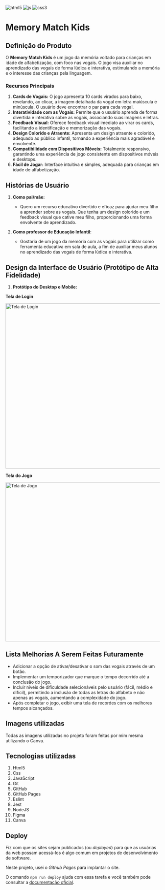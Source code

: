 ![html5](https://img.shields.io/badge/HTML5-E34F26?style=for-the-badge&logo=html5&logoColor=white)
![js](https://img.shields.io/badge/JavaScript-323330?style=for-the-badge&logo=javascript&logoColor=F7DF1E)
![css3](https://img.shields.io/badge/CSS3-1572B6?style=for-the-badge&logo=css3&logoColor=white)

# Memory Match Kids

## Definição do Produto

O **Memory Match Kids** é um jogo da memória voltado para crianças em idade de alfabetização, com foco nas vogais. O jogo visa auxiliar no aprendizado das vogais de forma lúdica e interativa, estimulando a memória e o interesse das crianças pela linguagem.

### Recursos Principais

1. **Cards de Vogais:** O jogo apresenta 10 cards virados para baixo, revelando, ao clicar, a imagem detalhada da vogal em letra maiúscula e minúscula. O usuário deve encontrar o par para cada vogal.
2. **Interatividade com as Vogais:** Permite que o usuário aprenda de forma divertida e interativa sobre as vogais, associando suas imagens e letras.
3. **Feedback Visual:** Oferece feedback visual imediato ao virar os cards, facilitando a identificação e memorização das vogais.
4. **Design Colorido e Atraente:** Apresenta um design atraente e colorido, adequado ao público infantil, tornando a experiência mais agradável e envolvente.
5. **Compatibilidade com Dispositivos Móveis:** Totalmente responsivo, garantindo uma experiência de jogo consistente em dispositivos móveis e desktops.
6. **Fácil de Jogar:** Interface intuitiva e simples, adequada para crianças em idade de alfabetização.

## Histórias de Usuário

1. **Como pai/mãe:**
    - Quero um recurso educativo divertido e eficaz para ajudar meu filho a aprender sobre as vogais. Que tenha um design colorido e um feedback visual que cative meu filho, proporcionando uma forma envolvente de aprendizado.

2. **Como professor de Educação Infantil:**
   - Gostaria de um jogo da memória com as vogais para utilizar como ferramenta educativa em sala de aula, a fim de auxiliar meus alunos no aprendizado das vogais de forma lúdica e interativa.

## Design da Interface de Usuário (Protótipo de Alta Fidelidade)

1. **Protótipo do Desktop e Mobile:**

**Tela de Login**

<img width="537" alt="Tela de Login" src="https://github.com/ThayBorges/SAP012-memory-match/assets/115192383/4723807a-178f-4a47-8c56-274e5f221ca2">

**Tela do Jogo**

<img width="517" alt="Tela de Jogo" src="https://github.com/ThayBorges/SAP012-memory-match/assets/115192383/45e42059-ccb3-4da2-8587-4bccc4b45619">

## Lista Melhorias A Serem Feitas Futuramente

  - Adicionar a opção de ativar/desativar o som das vogais através de um botão.
  - Implementar um temporizador que marque o tempo decorrido até a conclusão do jogo.
  - Incluir níveis de dificuldade selecionáveis pelo usuário (fácil, médio e difícil), permitindo a inclusão de todas as letras do alfabeto e não apenas as vogais, aumentando a complexidade do jogo.
  - Após completar o jogo, exibir uma tela de recordes com os melhores tempos alcançados.

## Imagens utilizadas

  Todas as imagens utilizadas no projeto foram feitas por mim mesma utilizando o Canva.


## Tecnologias utilizadas

1. Html5
2. Css
3. JavaScript
4. Git
5. GitHub
6. GitHub Pages
7. Eslint
8. Jest
9. NodeJS
10. Figma
11. Canva

##  Deploy

Fiz com que os sites sejam publicados (ou _deployed_) para que as usuárias da
web possam acessá-los é algo comum em projetos de desenvolvimento de software.

Neste projeto, usei o _Github Pages_ para implantar o site.

O comando `npm run deploy` ajuda com essa tarefa e você também pode
consultar a [documentação oficial](https://docs.github.com/pt/pages).